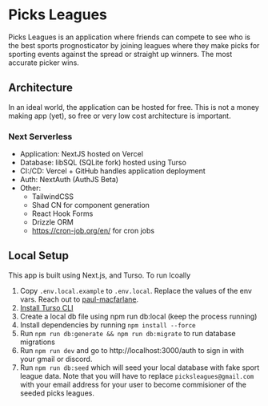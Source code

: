# Picks Leagues

Picks Leagues is an application where friends can compete to see who is the best sports prognosticator by joining
leagues where they make picks for sporting events against the spread or straight up winners. The most accurate picker
wins.

## Architecture

In an ideal world, the application can be hosted for free. This is not a money making app (yet), so free or very low
cost architecture is important.

### Next Serverless

- Application: NextJS hosted on Vercel
- Database: libSQL (SQLite fork) hosted using Turso
- CI:/CD: Vercel + GitHub handles application deployment
- Auth: NextAuth (AuthJS Beta)
- Other:
    - TailwindCSS
    - Shad CN for component generation
    - React Hook Forms
    - Drizzle ORM
    - https://cron-job.org/en/ for cron jobs

## Local Setup

This app is built using Next.js, and Turso. To run lcoally

1. Copy `.env.local.example` to `.env.local`. Replace the values of the env vars. Reach out
   to [paul-macfarlane](https://github.com/paul-macfarlane).
2. [Install Turso CLI](https://docs.turso.tech/cli/introduction)
3. Create a local db file using npm run db:local (keep the process running)
4. Install dependencies by running `npm install --force`
5. Run `npm run db:generate && npm run db:migrate` to run database migrations
6. Run `npm run dev` and go to http://localhost:3000/auth to sign in with your gmail or discord.
7. Run `npm run db:seed` which will seed your local database with fake sport league data. Note that you will have to replace `picksleagues@gmail.com` with your email address for your user to become commisioner of the seeded picks leagues.